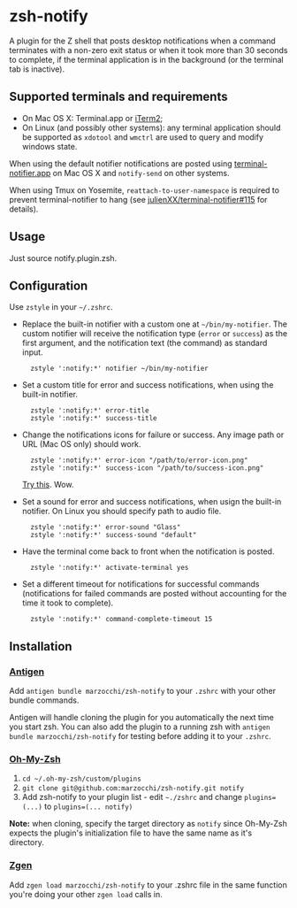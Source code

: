 zsh-notify
=======

A plugin for the Z shell that posts desktop notifications when a command terminates
with a non-zero exit status or when it took more than 30 seconds to complete,
if the terminal application is in the background (or the terminal tab is inactive).

Supported terminals and requirements
---

- On Mac OS X: Terminal.app or [iTerm2][iterm2];
- On Linux (and possibly other systems): any terminal application should be supported
  as `xdotool` and `wmctrl` are used to query and modify windows state.
  
When using the default notifier notifications are posted using
[terminal-notifier.app][terminal-notifier] on Mac OS X and `notify-send`
on other systems.

When using Tmux on Yosemite, `reattach-to-user-namespace` is required to
prevent terminal-notifier to hang (see [julienXX/terminal-notifier#115][issue115]
for details).

Usage
---

Just source notify.plugin.zsh.

Configuration
---

Use `zstyle` in your `~/.zshrc`.

- Replace the built-in notifier with a custom one at `~/bin/my-notifier`. The custom
  notifier will receive the notification type (`error` or `success`) as the first
  argument, and the notification text (the command) as standard input.

        zstyle ':notify:*' notifier ~/bin/my-notifier

- Set a custom title for error and success notifications, when using the
  built-in notifier.

        zstyle ':notify:*' error-title
        zstyle ':notify:*' success-title

- Change the notifications icons for failure or success. Any image path or URL (Mac OS only) should work.
        
        zstyle ':notify:*' error-icon "/path/to/error-icon.png"
        zstyle ':notify:*' success-icon "/path/to/success-icon.png"
    
    [Try this][dogefy.sh]. Wow.

- Set a sound for error and success notifications, when usign the built-in notifier.
  On Linux you should specify path to audio file.

        zstyle ':notify:*' error-sound "Glass"
        zstyle ':notify:*' success-sound "default"

- Have the terminal come back to front when the notification is posted.

        zstyle ':notify:*' activate-terminal yes

- Set a different timeout for notifications for successful commands
  (notifications for failed commands are posted without accounting for
  the time it took to complete).

        zstyle ':notify:*' command-complete-timeout 15

[terminal-notifier]: https://github.com/alloy/terminal-notifier 
[iterm2]: http://www.iterm2.com/
[dogefy.sh]: https://gist.github.com/marzocchi/14c47a49643389029a2026b4d4fec7ae
[issue115]: https://github.com/julienXX/terminal-notifier/issues/115

## Installation

### [Antigen](https://github.com/zsh-users/antigen)

Add `antigen bundle marzocchi/zsh-notify` to your `.zshrc` with your other bundle commands.

Antigen will handle cloning the plugin for you automatically the next time you start zsh. You can also add the plugin to a running zsh with `antigen bundle marzocchi/zsh-notify` for testing before adding it to your `.zshrc`.

### [Oh-My-Zsh](http://ohmyz.sh/)

1. `cd ~/.oh-my-zsh/custom/plugins`
2. `git clone git@github.com:marzocchi/zsh-notify.git notify`
3. Add zsh-notify to your plugin list - edit `~./zshrc` and change `plugins=(...)` to `plugins=(... notify)`

**Note:** when cloning, specify the target directory as `notify` since Oh-My-Zsh expects the plugin's initialization file to have the same name as it's directory.

### [Zgen](https://github.com/tarjoilija/zgen)

Add `zgen load marzocchi/zsh-notify` to your .zshrc file in the same function you're doing your other `zgen load` calls in.

